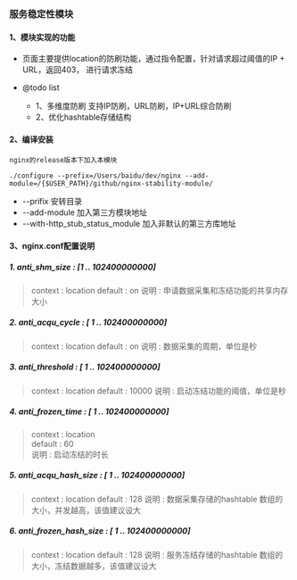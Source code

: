 ### 服务稳定性模块

#### 1、模块实现的功能
- 页面主要提供location的防刷功能，通过指令配置，针对请求超过阈值的IP + URL，返回403， 进行请求冻结

- @todo list
    - 1、多维度防刷 支持IP防刷，URL防刷，IP+URL综合防刷
    - 2、优化hashtable存储结构

#### 2、编译安装
    nginx的release版本下加入本模块

    ./configure --prefix=/Users/baidu/dev/nginx --add-module=/{$USER_PATH}/github/nginx-stability-module/

- --prifix 安转目录
- --add-module 加入第三方模块地址
- --with-http_stub_status_module 加入非默认的第三方库地址

#### 3、nginx.conf配置说明

##### 1. anti_shm_size : [1 .. 102400000000]  <br/> 
> context : location
> default : on
> 说明 : 申请数据采集和冻结功能的共享内存大小
   
##### 2. anti_acqu_cycle : [ 1 .. 102400000000]  <br/> 
> context : location
> default : on
> 说明 : 数据采集的周期，单位是秒

##### 3. anti_threshold : [ 1 .. 102400000000]  <br/> 
> context : location
> default : 10000
> 说明 : 启动冻结功能的阈值，单位是秒
   
##### 4. anti_frozen_time : [ 1 .. 102400000000]  <br/> 
> context : location <br/> 
> default : 60 <br/> 
> 说明 : 启动冻结的时长 <br/> 

##### 5. anti_acqu_hash_size : [ 1 .. 102400000000]  <br/> 
> context : location
> default : 128
> 说明 : 数据采集存储的hashtable 数组的大小，并发越高，该值建议设大

##### 6. anti_frozen_hash_size : [ 1 .. 102400000000]  <br/> 
> context : location
> default : 128
> 说明 : 服务冻结存储的hashtable 数组的大小，冻结数据越多，该值建议设大



